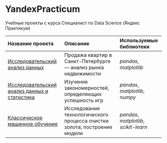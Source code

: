 # YandexPracticum
Учебные проекты с курса Специалист по Data Science (Яндекс Практикум)

| Название проекта | Описание | Используемые библиотеки | 
| :---------------------- | :---------------------- | :---------------------- |
| [Исследовательский анализ данных](EDA) | Продажа квартир в Санкт-Петербурге — анализ рынка недвижимости | *pandas*, *matplotlib* |
| [Исследовательский анализ данных и статистика](EDA_sbornyi) | Изучение закономерностей, определяющих успешность игр | *pandas*, *matplotlib*, *numpy* |
| [Классическое машинное обучение](ML_sbornyi) | Исследование технологического процесса очистки золота, построение модели | *pandas*, *matplotlib*, *scikit-learn* |
